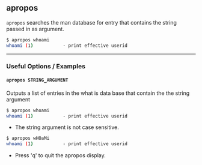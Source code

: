 apropos
---
`apropos` searches the man database for entry that contains the string passed in as argument. 
<!-- one line explanation would go here -->

<!-- minimal example -->
~~~ bash
$ apropos whoami
whoami (1)           - print effective userid
~~~

---

### Useful Options / Examples

#### `apropos STRING_ARGUMENT`

Outputs a list of entries in the what is data base that contain the the string argument

~~~ bash
$ apropos whoami
whoami (1)           - print effective userid
~~~

* The string argument is not case sensitive.

~~~ bash
$ apropos wHOaMi
whoami (1)           - print effective userid
~~~

* Press 'q' to quit the apropos display.
